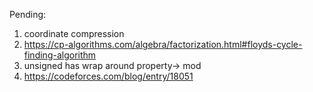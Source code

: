 Pending:
1. coordinate compression
2. https://cp-algorithms.com/algebra/factorization.html#floyds-cycle-finding-algorithm
3. unsigned has wrap around property-> mod
4. https://codeforces.com/blog/entry/18051
